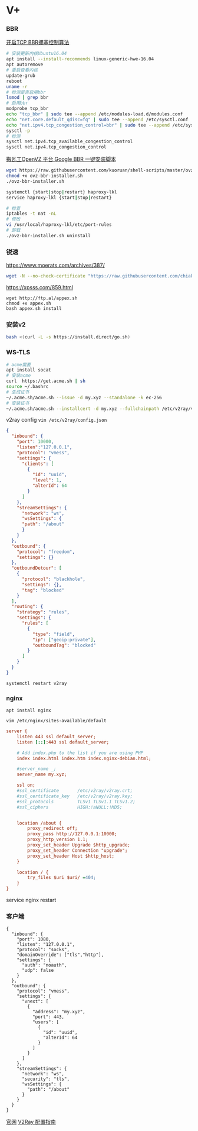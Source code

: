 # V+

### BBR
 [开启TCP BBR拥塞控制算法](https://github.com/iMeiji/shadowsocks_install/wiki/%E5%BC%80%E5%90%AFTCP-BBR%E6%8B%A5%E5%A1%9E%E6%8E%A7%E5%88%B6%E7%AE%97%E6%B3%95)
```sh
# 安装更新内核Ubuntu16.04
apt install --install-recommends linux-generic-hwe-16.04
apt autoremove
# 重启查看内核
update-grub
reboot
uname -r
# 检测是否启用bbr
lsmod | grep bbr
# 启用bbr
modprobe tcp_bbr
echo "tcp_bbr" | sudo tee --append /etc/modules-load.d/modules.conf
echo "net.core.default_qdisc=fq" | sudo tee --append /etc/sysctl.conf
echo "net.ipv4.tcp_congestion_control=bbr" | sudo tee --append /etc/sysctl.conf
sysctl -p
# 检测
sysctl net.ipv4.tcp_available_congestion_control
sysctl net.ipv4.tcp_congestion_control
```
[搬瓦工OpenVZ 平台 Google BBR 一键安装脚本](https://www.bawagon.com/openvz-google-bbr/)
```bash
wget https://raw.githubusercontent.com/kuoruan/shell-scripts/master/ovz-bbr/ovz-bbr-installer.sh
chmod +x ovz-bbr-installer.sh
./ovz-bbr-installer.sh

systemctl {start|stop|restart} haproxy-lkl
service haproxy-lkl {start|stop|restart}

# 检查
iptables -t nat -nL
# 修改
vi /usr/local/haproxy-lkl/etc/port-rules
# 卸载
./ovz-bbr-installer.sh uninstall
```


### 锐速

https://www.moerats.com/archives/387/

```bash
wget -N --no-check-certificate "https://raw.githubusercontent.com/chiakge/Linux-NetSpeed/master/tcp.sh" && chmod +x tcp.sh && ./tcp.sh
```

https://xpsss.com/859.html
```
wget http://ftp.al/appex.sh
chmod +x appex.sh
bash appex.sh install
```

### 安装v2

```sh
bash <(curl -L -s https://install.direct/go.sh)
```

### WS-TLS
```sh
# acme需要
apt install socat
# 安装acme
curl  https://get.acme.sh | sh
source ~/.bashrc
# 生成证书
~/.acme.sh/acme.sh --issue -d my.xyz --standalone -k ec-256
# 安装证书
~/.acme.sh/acme.sh --installcert -d my.xyz --fullchainpath /etc/v2ray/v2ray.crt --keypath /etc/v2ray/v2ray.key --ecc
```
v2ray config `vim /etc/v2ray/config.json`
```json
{
  "inbound": {
    "port": 10000,
    "listen":"127.0.0.1",
    "protocol": "vmess",
    "settings": {
      "clients": [
        {
          "id": "uuid",
          "level": 1,
          "alterId": 64
        }
      ]
    },
    "streamSettings": {
      "network": "ws",
      "wsSettings": {
      "path": "/about"
      }
    }
  },
  "outbound": {
    "protocol": "freedom",
    "settings": {}
  },
  "outboundDetour": [
    {
      "protocol": "blackhole",
      "settings": {},
      "tag": "blocked"
    }
  ],
  "routing": {
    "strategy": "rules",
    "settings": {
      "rules": [
        {
          "type": "field",
          "ip": ["geoip:private"],
          "outboundTag": "blocked"
        }
      ]
    }
  }
}
```
`systemctl restart v2ray`
### nginx

```
apt install nginx
```
`vim /etc/nginx/sites-available/default`
```cfg
server {
	listen 443 ssl default_server;
	listen [::]:443 ssl default_server;

	# Add index.php to the list if you are using PHP
	index index.html index.htm index.nginx-debian.html;

	#server_name _;
	server_name my.xyz;

	ssl on;
	#ssl_certificate       /etc/v2ray/v2ray.crt;
	#ssl_certificate_key   /etc/v2ray/v2ray.key;
	#ssl_protocols         TLSv1 TLSv1.1 TLSv1.2;
	#ssl_ciphers           HIGH:!aNULL:!MD5;


	location /about {
		proxy_redirect off;
		proxy_pass http://127.0.0.1:10000;
		proxy_http_version 1.1;
		proxy_set_header Upgrade $http_upgrade;
		proxy_set_header Connection "upgrade";
		proxy_set_header Host $http_host;
	}

	location / {
		try_files $uri $uri/ =404;
	}
}
```
service nginx restart
### 客户端
```
{
  "inbound": {
    "port": 1080,
    "listen": "127.0.0.1",
    "protocol": "socks",
    "domainOverride": ["tls","http"],
    "settings": {
      "auth": "noauth",
      "udp": false
    }
  },
  "outbound": {
    "protocol": "vmess",
    "settings": {
      "vnext": [
        {
          "address": "my.xyz",
          "port": 443,
          "users": [
            {
              "id": "uuid",
              "alterId": 64
            }
          ]
        }
      ]
    },
    "streamSettings": {
      "network": "ws",
      "security": "tls",
      "wsSettings": {
        "path": "/about"
      }
    }
  }
}
```
[官网](https://www.v2ray.com)
[V2Ray 配置指南](https://toutyrater.github.io)